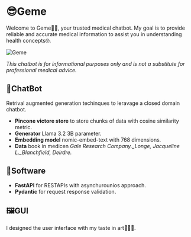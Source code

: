 # 😎Geme

Welcome to Geme👋🏽, your trusted medical chatbot.
My goal is to provide reliable and accurate medical information to assist you in understanding health concepts🤓.

![Geme](Geme.gif)

*This chatbot is for informational purposes only and is not a substitute for professional medical advice.*

## 🤖ChatBot

Retrival augmented generation techinques to leravage a closed domain chatbot.

- **Pincone victore store** to store chunks of data with cosine similarity metric.
- **Generator** Llama 3.2 3B parameter.
- **Embedding model** nomic-embed-text with 768 dimensions.
- **Data** book in medicen *Gale Research Company._Longe, Jacqueline L._Blanchfield, Deirdre.*

## 🚀Software

- **FastAPI** for RESTAPIs with asynchurounios approach.
- **Pydantic** for request response validation.

## 🖼️GUI

I designed the user interface with my taste in art🧑🏼‍🎨.
